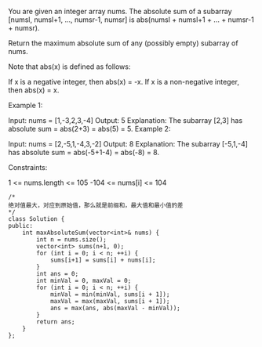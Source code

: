 You are given an integer array nums. The absolute sum of a subarray [numsl, numsl+1, ..., numsr-1, numsr] is abs(numsl + numsl+1 + ... + numsr-1 + numsr).

Return the maximum absolute sum of any (possibly empty) subarray of nums.

Note that abs(x) is defined as follows:

If x is a negative integer, then abs(x) = -x.
If x is a non-negative integer, then abs(x) = x.
 

Example 1:

Input: nums = [1,-3,2,3,-4]
Output: 5
Explanation: The subarray [2,3] has absolute sum = abs(2+3) = abs(5) = 5.
Example 2:

Input: nums = [2,-5,1,-4,3,-2]
Output: 8
Explanation: The subarray [-5,1,-4] has absolute sum = abs(-5+1-4) = abs(-8) = 8.
 

Constraints:

1 <= nums.length <= 105
-104 <= nums[i] <= 104


```
/*
绝对值最大，对应到原始值，那么就是前缀和，最大值和最小值的差
*/
class Solution {
public:
    int maxAbsoluteSum(vector<int>& nums) {
        int n = nums.size();
        vector<int> sums(n+1, 0);
        for (int i = 0; i < n; ++i) {
            sums[i+1] = sums[i] + nums[i];
        }
        int ans = 0;
        int minVal = 0, maxVal = 0;
        for (int i = 0; i < n; ++i) {
            minVal = min(minVal, sums[i + 1]);
            maxVal = max(maxVal, sums[i + 1]);
            ans = max(ans, abs(maxVal - minVal));   
        }
        return ans;
    }
};
```
